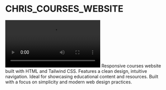 # CHRIS_COURSES_WEBSITE
![Demo](./IMAGES/CC_DEMO.mov)
Responsive courses website built with HTML and Tailwind CSS. Features a clean design, intuitive navigation. 
Ideal for showcasing educational content and resources. 
Built with a focus on simplicity and modern web design practices.
